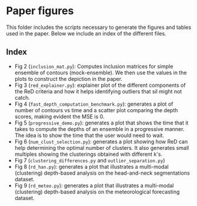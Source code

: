 # Paper figures

This folder includes the scripts necessary to generate the figures and tables used in the paper. Below we include an index of the different files.

## Index

- Fig 2 (`inclusion_mat.py`): Computes inclusion matrices for simple ensemble of contours (mock-ensemble). We then use the values in the plots to construct the depiction in the paper.
- Fig 3 (`red_explainer.py`): explainer plot of the different components of the ReD criteria and how it helps identifying outliers that sil might not catch.
- Fig 4 (`fast_depth_computation_benchmark.py`): generates a plot of number of contours vs time and a scatter plot comparing the depth scores, making evident the MSE is 0.
- Fig 5 (`progressive_demo.py`): generates a plot that shows the time that it takes to compute the depths of an ensemble in a progressive manner. The idea is to show the time that the user would need to wait.
- Fig 6 (`num_clust_selection.py`): generates a plot showing how ReD can help determining the optimal number of clusters. It also generates small multiples showing the clusterings obtained with different k's.
- Fig 7 (`clustering_differences.py` and `outlier_separation.py`)
- Fig 8 (`rd_han.py`): generates a plot that illustrates a multi-modal (clustering) depth-based analysis on the head-and-neck segmentations dataset.
- Fig 9 (`rd_meteo.py`): generates a plot that illustrates a multi-modal (clustering) depth-based analysis on the meteorological forecasting dataset.

